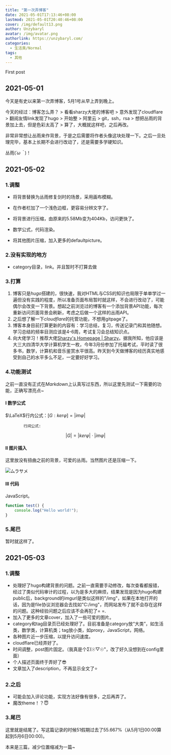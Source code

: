 ```yaml
---
title: "第一次弄博客"
date: 2021-05-01T17:13:46+08:00
lastmod: 2021-05-01T20:40:46+08:00
cover: /img/default13.png
author: Unzybaryl
avatar: /img/avatar.png
authorlink: https://unzybaryl.com/
categories:
  - 生活类/Normal
tags:
  - 其他
---
```


First post

<!--more-->

## 2021-05-01

今天是有史以来第一次弄博客，5月1号从早上弄到晚上。

今天的经过：博客怎么弄？ >  看看sharzy大佬的博客吧  >  意外发现了cloudflare  >  翻阅友情link发现了hugo  >  开始整  >  阿里云  >  git，ssh，rsa   >  想把丛雨的背景加上去，但是色彩太高了  >  算了，大概就这样吧，之后再改。

非常非常想让丛雨来作背景，于是之后需要将作者头像这块处理一下。之后一旦处理完毕，基本上长期不会进行改动了，还是需要多学硬知识。

丛雨(*´ω｀*)！



## 2021-05-02

### 1.调整

- 将背景替换为丛雨修复剑时的场景，采用画布模糊。

- 在作者栏加了一个浅色边框，更容易分辨文字了。

- 将背景进行压缩，由原来的5.58Mb变为404Kb，访问更快了。

- 数学公式，代码渲染。

- 将其他图片压缩，加入更多的defaultpicture。

  

### 2.没有实现的地方

- category目录，link。并且暂时不打算去做



### 3.打算

1. 博客只是$hugo$搭建的，很快速，我对HTML与CSS的知识也局限于单单学过一遍但没有实践的程度，所以准备页面布局暂时就这样，不会进行改动了，可能偶尔会改变一下背景。想起之前浏览过的博客有一个添加背景API功能，每次重新访问页面背景会刷新，考虑之后做一个这样的丛雨API。
2. 之后想了解一下$cloudflare$的托管功能，不想用gitpage了。
3. 博客本身目前打算更新的内容有：学习总结，复习，传送记录门和其他随想。学习总结的频率目测应该是4-6周，考试复习会总结知识点。
4. 向大佬学习！推荐大佬[Sharzy's Homepage | Sharzy](https://sharzy.in/)。据我所知，他应该是大三大四清华大学计算机学生一枚，今年3月份参加了托福考试，平时读了很多书，数学，计算机和音乐鉴赏水平很高。昨天到今天做博客的经历真实地感受到自己的水平多么不足，一定要好好学习。



### 4.功能测试

之前一直没有正式在$Markdown$上认真写过东西，所以这里先测试一下需要的功能，正确写漂亮点~

#### I 数学公式

$\LaTeX$行内公式：$\left [ G : ker \varphi \right ] = \left |im \varphi \right |$ 

			行间公式:
$$
\left |G \right | = \left |ker \varphi \right | \cdot \left |im \varphi \right |
$$

#### II 图片插入

这里放没有扭曲之前的背景，可爱的丛雨。当然图片还是压缩一下。

![ムラサメ](/img/ev301dc.png)



#### III 代码

JavaScript。

```javascript
function test() {
    console.log("Hello world!");
}
```



### 5.尾巴

暂时就这样了。





## 2021-05-03

### 1.调整

- 处理好了hugo构建背景的问题。之前一直需要手动修改，每次查看都报错，经过了类似代码审计的过程，以为是多大的麻烦，结果发现是因为hugo构建public后，background的imgurl是类似这样的"/img"，如果在本地打开的话，因为是file协议浏览器会去找如"C:/img"，而网站发布了就不会存在这样的问题。这种经验问题之后应该不会再犯了= =.
- 加入了更多的文章cover，加入了一些可爱的图片。
- category和tag目录页已经处理好了。目前准备是category放“大类”，如生活类，数学类，计算机类；tag放小类，如proxy，JavaScript，网络。
- 各种图片近一步压缩，以提升访问速度。
- cloudflare已经弄好了。
- 时间调整，post图片固定。（我真是个Σ(☉▽☉"，改了好久没想到在config里面）
- 个人描述页面终于弄好了:sunglasses:
- 文章加入了description，不再显示全文了:star:

### 2.之后

- 可能会加入评论功能，实现方法好像有很多，之后再弄了。
- 魔改theme！？:innocent:



### 3.尾巴

这里就是结尾了。写这篇记录的时候51假期过去了55.667%（从5月1日00:00算起到5月6日00:00)。



本来是三篇，减少位置缩减为一篇~